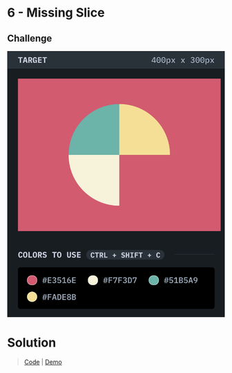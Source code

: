 # 6 - Missing Slice

## Challenge
![Missing Slice](./missing-slice.png)

# Solution
> [Code](https://github.com/npranto/cssbattle/tree/main/battle-1/missing-slice) |
> [Demo](https://npranto.github.io/cssbattle/battle-1/missing-slice)
